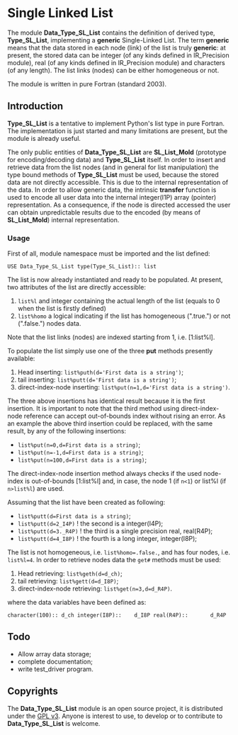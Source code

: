 # Single Linked List

The module __Data\_Type\_SL\_List__ contains the definition of derived type, __Type\_SL\_List__, implementing a __generic__ Single-Linked List. The term __generic__ means that the data stored in each node (link) of the list is truly __generic__: at present, the stored data can be integer (of any kinds defined in IR\_Precision module), real (of any kinds defined in IR\_Precision module) and characters (of any length). The list links (nodes) can be either homogeneous or not.

The module is written in pure Fortran (standard 2003).

## Introduction

__Type\_SL\_List__ is a tentative to implement Python's list type in pure Fortran. The implementation is just started and many limitations are present, but the module is already useful.

The only public entities of __Data\_Type\_SL\_List__  are __SL\_List\_Mold__ (prototype for encoding/decoding data) and __Type\_SL\_List__ itself. In order to insert and retrieve data from the list nodes (and in general for list manipulation) the type bound methods of __Type\_SL\_List__ must be used, because the stored data are not directly accessible. This is due to the internal representation of the data. In order to allow generic data, the intrinsic __transfer__ function is used to encode all user data into the internal integer(I1P) array (pointer) representation. As a consequence, if the node is directed accessed the user can obtain unpredictable results due to the encoded (by means of __SL\_List\_Mold__) internal representation.

### Usage

First of all, module namespace must be imported and the list defined:

`USE Data_Type_SL_List
type(Type_SL_List):: list`

The list is now already instantiated and ready to be populated. At present, two attributes of the list are directly accessible:

1. `list%l` and integer containing the actual length of the list (equals to 0 when the list is firstly defined)
2. `list%homo` a logical indicating if the list has homogeneous (".true.") or not (".false.") nodes data.

Note that the list links (nodes) are indexed starting from 1, i.e. [1:list%l].

To populate the list simply use one of the three __put__ methods presently available:

1. Head inserting: ``list%puth(d='First data is a string')``;
2. tail inserting: ``list%putt(d='First data is a string')``;
3. direct-index-node inserting: ``list%put(n=1,d='First data is a string')``.

The three above insertions has identical result because it is the first insertion. It is important to note that the third method using direct-index-node reference can accept out-of-bounds index without rising an error. As an example the above third insertion could be replaced, with the same result, by any of the following insertions:

- ``list%put(n=0,d=First data is a string)``;
- ``list%put(n=-1,d=First data is a string)``;
- ``list%put(n=100,d=First data is a string)``;

The direct-index-node insertion method always checks if the used node-index is out-of-bounds [1:list%l] and, in case, the node 1 (if `n<1`) or list%l (if `n>list%l`) are used.

Assuming that the list have been created as following:

- ``list%putt(d=First data is a string)``;
- `list%putt(d=2_I4P)` ! the second is a integer(I4P);
- `list%putt(d=3._R4P)` ! the third is a single precision real, real(R4P);
- `list%putt(d=4_I8P)` ! the fourth is a long integer, integer(I8P);

The list is not homogeneous, i.e. `list%homo=.false.`, and has four nodes, i.e. `list%l=4`. In order to retrieve nodes data the `get#` methods must be used:

1. Head retrieving: `list%geth(d=d_ch)`;
2. tail retrieving: `list%gett(d=d_I8P)`;
3. direct-index-node retrieving: `list%get(n=3,d=d_R4P)`.

where the data variables have been defined as:

`character(100):: d_ch
integer(I8P)::    d_I8P
real(R4P)::       d_R4P`

## Todo

- Allow array data storage;
- complete documentation;
- write test\_driver program.

## Copyrights

The __Data\_Type\_SL\_List__ module is an open source project, it is distributed under the [GPL v3](http://www.gnu.org/licenses/gpl-3.0.html). Anyone is interest to use, to develop or to contribute to __Data\_Type\_SL\_List__ is welcome.
